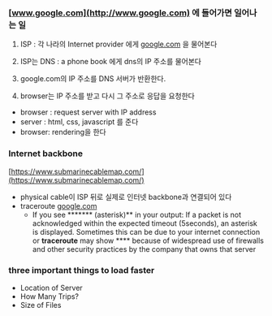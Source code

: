 ### [www.google.com](http://www.google.com) 에 들어가면 일어나는 일

1) ISP : 각 나라의 Internet provider 에게 [google.com](http://google.com) 을 물어본다 

2) ISP는 DNS : a phone book 에게 dns의 IP 주소를 물어본다

3) google.com의 IP 주소를 DNS 서버가 반환한다.

4) browser는 IP 주소를 받고 다시 그 주소로 응답을 요청한다
- browser : request server with IP address
- server : html, css, javascript 를 준다
- browser:  rendering을 한다

### Internet backbone

[https://www.submarinecablemap.com/](https://www.submarinecablemap.com/)

- physical cable이 ISP 뒤로 실제로 인터넷 backbone과 연결되어 있다
- traceroute [google.com](http://google.com)
    - If you see ******* (asterisk)** in your output: If a packet is not acknowledged within the expected timeout (5seconds), an asterisk is displayed. Sometimes this can be due to your internet connection or **traceroute** may show **** because of widespread use of firewalls and other security practices by the company that owns that server

### three important things to load faster

- Location of Server
- How Many Trips?
- Size of Files
